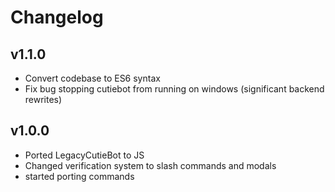 # Changelog

## v1.1.0

- Convert codebase to ES6 syntax
- Fix bug stopping cutiebot from running on windows (significant backend rewrites)

## v1.0.0

- Ported LegacyCutieBot to JS
- Changed verification system to slash commands and modals
- started porting commands
